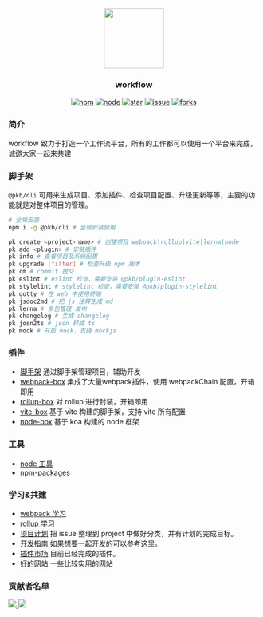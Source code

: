 <div align="center">

<img src="public/asset/logo-mini2.png" width="120">

### <strong>workflow</strong>

[![npm][npm]][github-url]
[![node][node]][node-url]
[![star][star]][github-url]
[![issue][issue]][issue-url]
[![forks][forks]][github-url]

<!-- [![downloads][downloads]][npm-url] -->
<a name="1_0"></a>

</div>

### 简介

workflow 致力于打造一个工作流平台，所有的工作都可以使用一个平台来完成，诚邀大家一起来共建

### 脚手架

`@pkb/cli` 可用来生成项目、添加插件、检查项目配置、升级更新等等，主要的功能就是对整体项目的管理。

```bash
# 全局安装
npm i -g @pkb/cli # 全局安装使用

pk create <project-name> # 创建项目 webpack|rollup|vite|lerna|node
pk add <plugin> # 安装插件
pk info # 查看项目及系统配置
pk upgrade [filter] # 检查升级 npm 版本
pk cm # commit 提交
pk eslint # eslint 检查，需要安装 @pkb/plugin-eslint
pk stylelint # stylelint 检查，需要安装 @pkb/plugin-stylelint
pk gotty # 在 web 中使用终端
pk jsdoc2md # 把 js 注释生成 md
pk lerna # 多包管理 发布
pk changelog # 生成 changelog
pk josn2ts # json 转成 ts
pk mock # 开启 mock，支持 mockjs
```
### 插件

- [脚手架] 通过脚手架管理项目，辅助开发
- [webpack-box] 集成了大量webpack插件，使用 webpackChain 配置，开箱即用
- [rollup-box] 对 rollup 进行封装，开箱即用
- [vite-box] 基于 vite 构建的脚手架，支持 vite 所有配置
- [node-box] 基于 koa 构建的 node 框架

[脚手架]: ./packages/cli/README.md
[webpack-box]: ./packages/webpack-box/README.md
[rollup-box]: ./packages/rollup-box/README.md
[vite-box]: ./packages/vite-box/README.md
[node-box]: ./packages/node-box/README.md
### 工具

- [node 工具](./packages/shared-utils/README.md)
- [npm-packages](https://github.com/luoxue-victor/npm-packages)

### 学习&共建

- [webpack 学习](./learn/webpack)
- [rollup 学习](./learn/rollup)
- [项目计划] 把 issue 整理到 project 中做好分类，并有计划的完成目标。
- [开发指南] 如果想要一起开发的可以参考这里。
- [插件市场] 目前已经完成的插件。
- [好的网站] 一些比较实用的网站

[项目计划]: https://github.com/luoxue-victor/webpack-box/projects/1
[开发指南]: ./learn/webpack/课时-25.md
[插件市场]: https://www.npmjs.com/search?q=%40pkb
[好的网站]: ./learn/nice-web.md
[npm-url]: https://www.npmjs.com/package/webpack-box
[issue-url]: https://github.com/luoxue-victor/webpack-box/issues
[node]: https://img.shields.io/node/v/webpack.svg
[node-url]: https://nodejs.org
[github-url]: https://github.com/luoxue-victor/webpack-box
[downloads]: https://img.shields.io/npm/dt/@pkb/webpack-box.svg?style=flat-square
[npm]: https://img.shields.io/npm/v/webpack.svg
[issue]: https://img.shields.io/github/issues/luoxue-victor/webpack-box
[forks]: https://img.shields.io/github/forks/luoxue-victor/webpack-box
[star]: https://img.shields.io/github/stars/luoxue-victor/webpack-box

### 贡献者名单

<a href="https://github.com/luoxue-victor/">

![](https://avatars0.githubusercontent.com/u/25242102?s=40&v=4)
</a><a href="https://github.com/liuys1107">
![](https://avatars2.githubusercontent.com/u/25242149?s=40&v=4)
</a>
